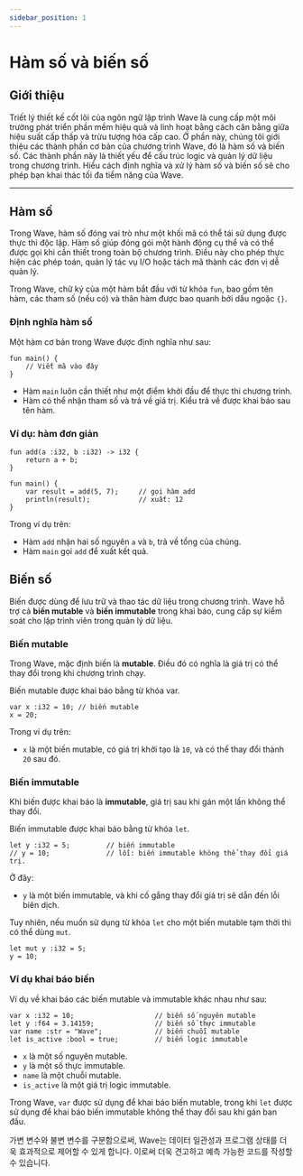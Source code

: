 ```yaml
---
sidebar_position: 1
---
```


# Hàm số và biến số

## Giới thiệu

Triết lý thiết kế cốt lõi của ngôn ngữ lập trình Wave là cung cấp một môi trường phát triển phần mềm hiệu quả và linh hoạt bằng cách cân bằng giữa hiệu suất cấp thấp và trừu tượng hóa cấp cao.
Ở phần này, chúng tôi giới thiệu các thành phần cơ bản của chương trình Wave, đó là hàm số và biến số. Các thành phần này là thiết yếu để cấu trúc logic và quản lý dữ liệu trong chương trình.
Hiểu cách định nghĩa và xử lý hàm số và biến số sẽ cho phép bạn khai thác tối đa tiềm năng của Wave.

---

## Hàm số

Trong Wave, hàm số đóng vai trò như một khối mã có thể tái sử dụng được thực thi độc lập.
Hàm số giúp đóng gói một hành động cụ thể và có thể được gọi khi cần thiết trong toàn bộ chương trình.
Điều này cho phép thực hiện các phép toán, quản lý tác vụ I/O hoặc tách mã thành các đơn vị dễ quản lý.

Trong Wave, chữ ký của một hàm bắt đầu với từ khóa `fun`, bao gồm tên hàm, các tham số (nếu có) và thân hàm được bao quanh bởi dấu ngoặc `{}`.

### Định nghĩa hàm số

Một hàm cơ bản trong Wave được định nghĩa như sau:

```wave
fun main() {
    // Viết mã vào đây
}
```

- Hàm `main` luôn cần thiết như một điểm khởi đầu để thực thi chương trình.
- Hàm có thể nhận tham số và trả về giá trị. Kiểu trả về được khai báo sau tên hàm.

### Ví dụ: hàm đơn giản

```wave
fun add(a :i32, b :i32) -> i32 {
    return a + b;
}

fun main() {
    var result = add(5, 7);     // gọi hàm add
    println(result);            // xuất: 12
}
```

Trong ví dụ trên:

- Hàm `add` nhận hai số nguyên `a` và `b`, trả về tổng của chúng.
- Hàm `main` gọi `add` để xuất kết quả.

## Biến số

Biến được dùng để lưu trữ và thao tác dữ liệu trong chương trình.
Wave hỗ trợ cả **biến mutable** và **biến immutable** trong khai báo, cung cấp sự kiểm soát cho lập trình viên trong quản lý dữ liệu.

### Biến mutable

Trong Wave, mặc định biến là **mutable**. Điều đó có nghĩa là giá trị có thể thay đổi trong khi chương trình chạy.

Biến mutable được khai báo bằng từ khóa var.

```wave
var x :i32 = 10; // biến mutable
x = 20;
```

Trong ví dụ trên:

- `x` là một biến mutable, có giá trị khởi tạo là `10`, và có thể thay đổi thành `20` sau đó.

### Biến immutable

Khi biến được khai báo là **immutable**, giá trị sau khi gán một lần không thể thay đổi.

Biến immutable được khai báo bằng từ khóa `let`.

```wave
let y :i32 = 5;         // biến immutable
// y = 10;              // lỗi: biến immutable không thể thay đổi giá trị.
```

Ở đây:

- `y` là một biến immutable, và khi cố gắng thay đổi giá trị sẽ dẫn đến lỗi biên dịch.

Tuy nhiên, nếu muốn sử dụng từ khóa `let` cho một biến mutable tạm thời thì có thể dùng `mut`.

```wave
let mut y :i32 = 5;
y = 10;
```

### Ví dụ khai báo biến

Ví dụ về khai báo các biến mutable và immutable khác nhau như sau:

```wave
var x :i32 = 10;                    // biến số nguyên mutable
let y :f64 = 3.14159;               // biến số thực immutable
var name :str = "Wave";             // biến chuỗi mutable
let is_active :bool = true;         // biến logic immutable
```

- `x` là một số nguyên mutable.
- `y` là một số thực immutable.
- `name` là một chuỗi mutable.
- `is_active` là một giá trị logic immutable.

Trong Wave, `var` được sử dụng để khai báo biến mutable, trong khi `let` được sử dụng để khai báo biến immutable không thể thay đổi sau khi gán ban đầu.

가변 변수와 불변 변수를 구분함으로써, Wave는 데이터 일관성과 프로그램 상태를 더욱 효과적으로 제어할 수 있게 합니다.
이로써 더욱 견고하고 예측 가능한 코드를 작성할 수 있습니다.
